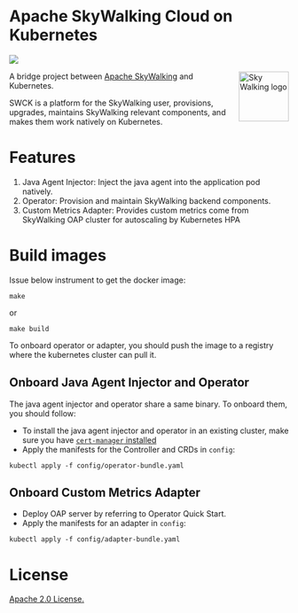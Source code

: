 Apache SkyWalking Cloud on Kubernetes
============

![](https://github.com/apache/skywalking-swck/workflows/Build/badge.svg?branch=master)

<img src="https://skywalking.apache.org/assets/logo.svg" alt="Sky Walking logo" height="90px" align="right" />

A bridge project between [Apache SkyWalking](https://github.com/apache/skywalking) and Kubernetes.

SWCK is a platform for the SkyWalking user, provisions, upgrades, maintains SkyWalking relevant components, and makes them work natively on Kubernetes.

# Features

1. Java Agent Injector: Inject the java agent into the application pod natively.
1. Operator: Provision and maintain SkyWalking backend components.
1. Custom Metrics Adapter: Provides custom metrics come from SkyWalking OAP cluster for autoscaling by Kubernetes HPA

# Build images

Issue below instrument to get the docker image:

```
make
```

or 

```
make build
```

To onboard operator or adapter, you should push the image to a registry where the kubernetes cluster can pull it.

## Onboard Java Agent Injector and Operator

The java agent injector and operator share a same binary. To onboard them, you should follow:

* To install the java agent injector and operator in an existing cluster, make sure you have [`cert-manager` installed](https://cert-manager.io/docs/installation/)
* Apply the manifests for the Controller and CRDs in `config`:

 ```
 kubectl apply -f config/operator-bundle.yaml
 ```

## Onboard Custom Metrics Adapter

* Deploy OAP server by referring to Operator Quick Start.
* Apply the manifests for an adapter in `config`:

 ```
 kubectl apply -f config/adapter-bundle.yaml
 ```

# License
[Apache 2.0 License.](/LICENSE)

